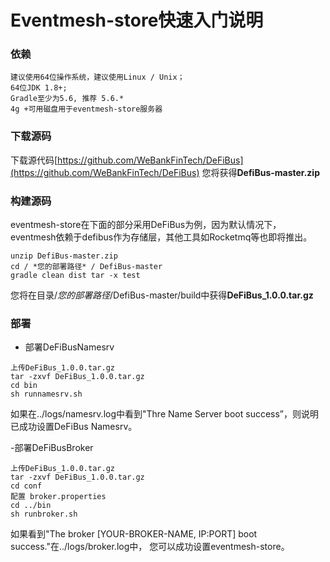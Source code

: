 # Eventmesh-store快速入门说明

### 依赖
```
建议使用64位操作系统，建议使用Linux / Unix；
64位JDK 1.8+;
Gradle至少为5.6, 推荐 5.6.*
4g +可用磁盘用于eventmesh-store服务器
```

### 下载源码
下载源代码[https://github.com/WeBankFinTech/DeFiBus](https://github.com/WeBankFinTech/DeFiBus)
您将获得**DefiBus-master.zip**

### 构建源码
eventmesh-store在下面的部分采用DeFiBus为例，因为默认情况下，eventmesh依赖于defibus作为存储层，其他工具如Rocketmq等也即将推出。
```
unzip DefiBus-master.zip
cd / *您的部署路径* / DefiBus-master
gradle clean dist tar -x test
```
您将在目录/*您的部署路径*/DefiBus-master/build中获得**DeFiBus_1.0.0.tar.gz**

### 部署
- 部署DeFiBusNamesrv
```
上传DeFiBus_1.0.0.tar.gz
tar -zxvf DeFiBus_1.0.0.tar.gz
cd bin
sh runnamesrv.sh
```
如果在../logs/namesrv.log中看到"Thre Name Server boot success”，则说明已成功设置DeFiBus Namesrv。

-部署DeFiBusBroker
```
上传DeFiBus_1.0.0.tar.gz
tar -zxvf DeFiBus_1.0.0.tar.gz
cd conf
配置 broker.properties
cd ../bin
sh runbroker.sh
```
如果看到"The broker \[YOUR-BROKER-NAME, IP:PORT\] boot success."在../logs/broker.log中，
您可以成功设置eventmesh-store。
